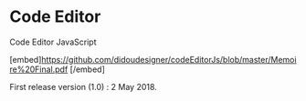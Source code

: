 # Code Editor
Code Editor JavaScript

[embed]https://github.com/didoudesigner/codeEditorJs/blob/master/Memoire%20Final.pdf [/embed]

First release version (1.0) : 2 May 2018.
